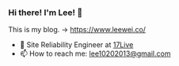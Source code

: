 ### Hi there! I'm Lee! 👋

This is my blog. -> https://www.leewei.co/

- 🔭 Site Reliability Engineer at [17Live](https://github.com/17media)
- 📫  How to reach me: lee10202013@gmail.com
